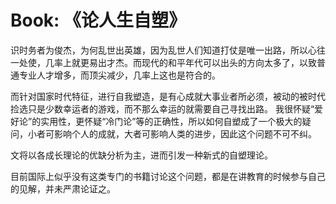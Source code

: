 # Book: 《论人生自塑》

识时务者为俊杰，为何乱世出英雄，因为乱世人们知道打仗是唯一出路，所以心往一处使，几率上就更易出才杰。而现代的和平年代可以出头的方向太多了，以致普通专业人才增多，而顶尖减少，几率上这也是符合的。

而针对国家时代特征，进行自我塑造，是有心成就大事业者所必须，被动的被时代捡选只是少数幸运者的游戏，而不那么幸运的就需要自己寻找出路。
我很怀疑“爱好论”的实用性，更怀疑“冷门论”等的正确性，所以如何自塑成了一个极大的疑问，小者可影响个人的成就，大者可影响人类的进步，因此这个问题不可不纠。

文将以各成长理论的优缺分析为主，进而引发一种新式的自塑理论。

目前国际上似乎没有这类专门的书籍讨论这个问题，都是在讲教育的时候参与自己的见解，并未严肃论证之。